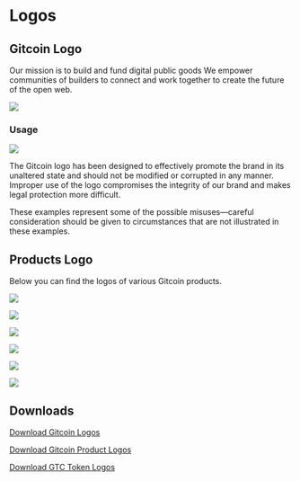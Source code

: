 # Logos

## Gitcoin Logo

Our mission is to build and fund digital public goods We empower communities of builders to connect and work together to create the future of the open web.

![](.gitbook/assets/logo_gitcoin.png)

### Usage

![](.gitbook/assets/logo_usage.png)

The Gitcoin logo has been designed to effectively promote the brand in its unaltered state and should not be modified or corrupted in any manner. Improper use of the logo compromises the integrity of our brand and makes legal protection more difficult.

These examples represent some of the possible misuses—careful consideration should be given to circumstances that are not illustrated in these examples.

## Products Logo

Below you can find the logos of various Gitcoin products.

![](.gitbook/assets/logo_bounties.png)

![](.gitbook/assets/logo_grants.png)

![](.gitbook/assets/logo_hackathons.png)

![](.gitbook/assets/logo_kernel.png)

![](.gitbook/assets/logo_kudos.png)

![](.gitbook/assets/logo_quests.png)

## Downloads

[Download Gitcoin Logos](https://s.gitcoin.co/static/v2/images/presskit/Gitcoin_Logos.9d596067b39c.zip)

[Download Gitcoin Product Logos](https://s.gitcoin.co/static/v2/images/presskit/Gitcoin_Products.374b623c9ec8.zip)

[Download GTC Token Logos](https://s.gitcoin.co/static/v2/images/presskit/gtc_token.f203d7e9a51e.zip)

